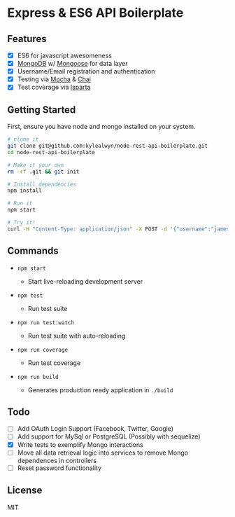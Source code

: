 # Express & ES6 API Boilerplate


## Features
- [x] ES6 for javascript awesomeness
- [x] [MongoDB](https://www.mongodb.com/) w/ [Mongoose](http://mongoosejs.com/) for data layer
- [x] Username/Email registration and authentication
- [x] Testing via [Mocha](https://mochajs.org/) & [Chai](http://chaijs.com/)
- [x] Test coverage via [Isparta](https://github.com/douglasduteil/isparta)

## Getting Started
First, ensure you have node and mongo installed on your system.


```sh
# clone it
git clone git@github.com:kylealwyn/node-rest-api-boilerplate.git
cd node-rest-api-boilerplate

# Make it your own
rm -rf .git && git init

# Install dependencies
npm install

# Run it
npm start

# Try it!
curl -H "Content-Type: application/json" -X POST -d '{"username":"jamesdean", "email": "example@gmail.com", "password":"password1"}' http://localhost:4567/users
```

## Commands

- `npm start`
  - Start live-reloading development server

- `npm test`
  - Run test suite

- `npm run test:watch`
  - Run test suite with auto-reloading

- `npm run coverage`
  - Run test coverage

- `npm run build`
  - Generates production ready application in `./build`

## Todo
- [ ] Add OAuth Login Support (Facebook, Twitter, Google)
- [ ] Add support for MySql or PostgreSQL (Possibly with sequelize)
- [x] Write tests to exemplify Mongo interactions
- [ ] Move all data retrieval logic into services to remove Mongo dependences in controllers
- [ ] Reset password functionality

## License
MIT
